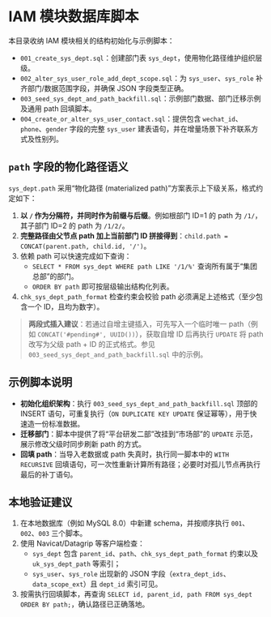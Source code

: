# IAM 模块数据库脚本

本目录收纳 IAM 模块相关的结构初始化与示例脚本：

- `001_create_sys_dept.sql`：创建部门表 `sys_dept`，使用物化路径维护组织层级。
- `002_alter_sys_user_role_add_dept_scope.sql`：为 `sys_user`、`sys_role` 补齐部门/数据范围字段，并确保 JSON 字段类型正确。
- `003_seed_sys_dept_and_path_backfill.sql`：示例部门数据、部门迁移示例及通用 path 回填脚本。
- `004_create_or_alter_sys_user_contact.sql`：提供包含 `wechat_id`、`phone`、`gender` 字段的完整 `sys_user` 建表语句，并在增量场景下补齐联系方式及性别列。

## `path` 字段的物化路径语义

`sys_dept.path` 采用“物化路径 (materialized path)”方案表示上下级关系，格式约定如下：

1. **以 `/` 作为分隔符，并同时作为前缀与后缀**。例如根部门 ID=1 的 path 为 `/1/`，其子部门 ID=2 的 path 为 `/1/2/`。
2. **完整路径由父节点 path 加上当前部门 ID 拼接得到**：`child.path = CONCAT(parent.path, child.id, '/')`。
3. 依赖 path 可以快速完成如下查询：
   - `SELECT * FROM sys_dept WHERE path LIKE '/1/%'` 查询所有属于“集团总部”的部门。
   - `ORDER BY path` 即可按层级输出结构化列表。
4. `chk_sys_dept_path_format` 检查约束会校验 path 必须满足上述格式（至少包含一个 ID，且均为数字）。

> **两段式插入建议**：若通过自增主键插入，可先写入一个临时唯一 path（例如 `CONCAT('#pending#', UUID())`），获取自增 ID 后再执行 `UPDATE` 将 path 改写为父级 path + ID 的正式格式。参见 `003_seed_sys_dept_and_path_backfill.sql` 中的示例。

## 示例脚本说明

- **初始化组织架构**：执行 `003_seed_sys_dept_and_path_backfill.sql` 顶部的 INSERT 语句，可重复执行（`ON DUPLICATE KEY UPDATE` 保证幂等），用于快速造一份标准数据。
- **迁移部门**：脚本中提供了将“平台研发二部”改挂到“市场部”的 `UPDATE` 示范，展示修改父级时同步刷新 path 的方式。
- **回填 path**：当导入老数据或 path 失真时，执行同一脚本中的 `WITH RECURSIVE` 回填语句，可一次性重新计算所有路径；必要时对孤儿节点再执行最后的补丁语句。

## 本地验证建议

1. 在本地数据库（例如 MySQL 8.0）中新建 schema，并按顺序执行 `001`、`002`、`003` 三个脚本。
2. 使用 Navicat/Datagrip 等客户端检查：
   - `sys_dept` 包含 `parent_id`、`path`、`chk_sys_dept_path_format` 约束以及 `uk_sys_dept_path` 等索引；
   - `sys_user`、`sys_role` 出现新的 JSON 字段（`extra_dept_ids`、`data_scope_ext`）且 `dept_id` 索引可见。
3. 按需执行回填脚本，再查询 `SELECT id, parent_id, path FROM sys_dept ORDER BY path;`，确认路径已正确落地。
